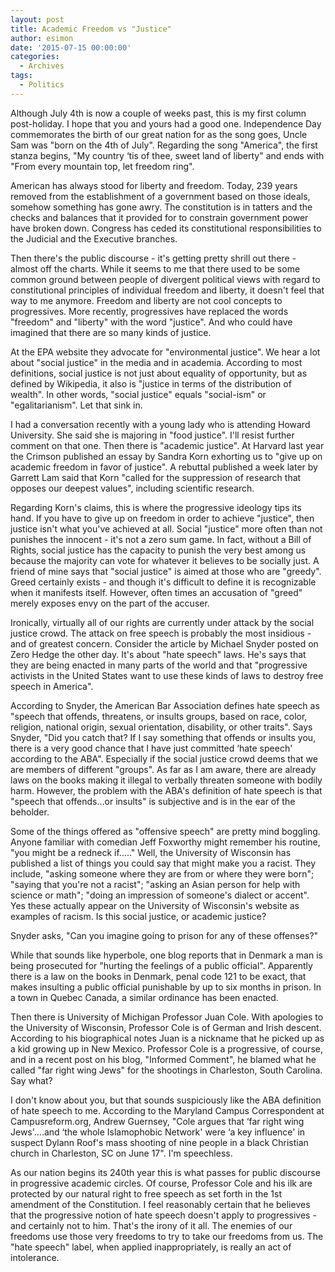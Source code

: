 ```yaml
---
layout: post
title: Academic Freedom vs "Justice"
author: esimon
date: '2015-07-15 00:00:00'
categories:
  - Archives
tags:
  - Politics
---
```

Although July 4th is now a couple of weeks past, this is my first column post-holiday. I hope that you and yours had a good one. Independence Day commemorates the birth of our great nation for as the song goes, Uncle Sam was "born on the 4th of July". Regarding the song "America", the first stanza begins, "My country ‘tis of thee, sweet land of liberty" and ends with "From every mountain top, let freedom ring". 

American has always stood for liberty and freedom. Today, 239 years removed from the establishment of a government based on those ideals, somehow something has gone awry. The constitution is in tatters and the checks and balances that it provided for to constrain government power have broken down. Congress has ceded its constitutional responsibilities to the Judicial and the Executive branches. 

Then there's the public discourse - it's getting pretty shrill out there - almost off the charts. While it seems to me that there used to be some common ground between people of divergent political views with regard to constitutional principles of individual freedom and liberty, it doesn't feel that way to me anymore. Freedom and liberty are not cool concepts to progressives. More recently, progressives have replaced the words "freedom" and "liberty" with the word "justice". And who could have imagined that there are so many kinds of justice. 

At the EPA website they advocate for "environmental justice". We hear a lot about "social justice" in the media and in academia. According to most definitions, social justice is not just about equality of opportunity, but as defined by Wikipedia, it also is "justice in terms of the distribution of wealth". In other words, "social justice" equals "social-ism" or "egalitarianism". Let that sink in. 

I had a conversation recently with a young lady who is attending Howard University. She said she is majoring in "food justice". I'll resist further comment on that one. Then there is "academic justice". At Harvard last year the Crimson published an essay by Sandra Korn exhorting us to "give up on academic freedom in favor of justice". A rebuttal published a week later by Garrett Lam said that Korn "called for the suppression of research that opposes our deepest values", including scientific research. 

Regarding Korn's claims, this is where the progressive ideology tips its hand. If you have to give up on freedom in order to achieve "justice", then justice isn't what you've achieved at all. Social "justice" more often than not punishes the innocent - it's not a zero sum game. In fact, without a Bill of Rights, social justice has the capacity to punish the very best among us because the majority can vote for whatever it believes to be socially just. A friend of mine says that "social justice" is aimed at those who are "greedy". Greed certainly exists - and though it's difficult to define it is recognizable when it manifests itself. However, often times an accusation of "greed" merely exposes envy on the part of the accuser. 

Ironically, virtually all of our rights are currently under attack by the social justice crowd. The attack on free speech is probably the most insidious - and of greatest concern. Consider the article by Michael Snyder posted on Zero Hedge the other day. It's about "hate speech" laws. He's says that they are being enacted in many parts of the world and that "progressive activists in the United States want to use these kinds of laws to destroy free speech in America". 

According to Snyder, the American Bar Association defines hate speech as "speech that offends, threatens, or insults groups, based on race, color, religion, national origin, sexual orientation, disability, or other traits". Says Snyder, "Did you catch that? If I say something that offends or insults you, there is a very good chance that I have just committed ‘hate speech' according to the ABA". Especially if the social justice crowd deems that we are members of different "groups". As far as I am aware, there are already laws on the books making it illegal to verbally threaten someone with bodily harm. However, the problem with the ABA's definition of hate speech is that "speech that offends…or insults" is subjective and is in the ear of the beholder. 

Some of the things offered as "offensive speech" are pretty mind boggling. Anyone familiar with comedian Jeff Foxworthy might remember his routine, "you might be a redneck if….." Well, the University of Wisconsin has published a list of things you could say that might make you a racist. They include, "asking someone where they are from or where they were born"; "saying that you're not a racist"; "asking an Asian person for help with science or math"; "doing an impression of someone's dialect or accent". Yes these actually appear on the University of Wisconsin's website as examples of racism. Is this social justice, or academic justice? 

Snyder asks, "Can you imagine going to prison for any of these offenses?" 

While that sounds like hyperbole, one blog reports that in Denmark a man is being prosecuted for "hurting the feelings of a public official". Apparently there is a law on the books in Denmark, penal code 121 to be exact, that makes insulting a public official punishable by up to six months in prison. In a town in Quebec Canada, a similar ordinance has been enacted. 

Then there is University of Michigan Professor Juan Cole. With apologies to the University of Wisconsin, Professor Cole is of German and Irish descent. According to his biographical notes Juan is a nickname that he picked up as a kid growing up in New Mexico. Professor Cole is a progressive, of course, and in a recent post on his blog, "Informed Comment", he blamed what he called "far right wing Jews" for the shootings in Charleston, South Carolina. Say what?

I don't know about you, but that sounds suspiciously like the ABA definition of hate speech to me. According to the Maryland Campus Correspondent at Campusreform.org, Andrew Guernsey, "Cole argues that ‘far right wing Jews'….and ‘the whole Islamophobic Network' were ‘a key influence' in suspect Dylann Roof's mass shooting of nine people in a black Christian church in Charleston, SC on June 17". I'm speechless. 

As our nation begins its 240th year this is what passes for public discourse in progressive academic circles. Of course, Professor Cole and his ilk are protected by our natural right to free speech as set forth in the 1st amendment of the Constitution. I feel reasonably certain that he believes that the progressive notion of hate speech doesn't apply to progressives - and certainly not to him. That's the irony of it all. The enemies of our freedoms use those very freedoms to try to take our freedoms from us. The "hate speech" label, when applied inappropriately, is really an act of intolerance. 

